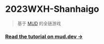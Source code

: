 # 2023WXH-Shanhaigo

> 基于 [MUD](https://mud.dev/) 的全链游戏


### [Read the tutorial on mud.dev &rarr;](https://mud.dev/tutorials/emojimon/)

